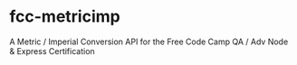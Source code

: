 # fcc-metricimp
A Metric / Imperial Conversion API for the Free Code Camp QA / Adv Node &amp; Express Certification
